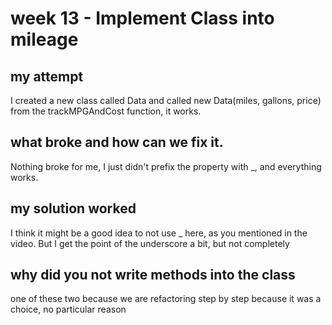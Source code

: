 # week 13 - Implement Class into mileage

## my attempt
I created a new class called Data
and called new Data(miles, gallons, price)
from the trackMPGAndCost function,
it works.

## what broke and how can we fix it.
Nothing broke for me, I just didn't prefix the 
property with _, and everything works.

## my solution worked
I think it might be a good idea to not use _ here,
as you mentioned in the video.
But I get the point of the underscore a bit, but not 
completely

## why did you not write methods into the class
one of these two
because we are refactoring step by step
because it was a choice, no particular reason
